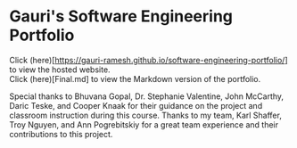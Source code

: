 # Gauri's Software Engineering Portfolio

Click (here)[https://gauri-ramesh.github.io/software-engineering-portfolio/] to view the hosted website. <br/>
Click (here)[Final.md] to view the Markdown version of the portfolio. <br/>

Special thanks to Bhuvana Gopal, Dr. Stephanie Valentine, John McCarthy, Daric Teske, and Cooper Knaak for their guidance on the project and classroom instruction during this course. Thanks to my team, Karl Shaffer, Troy Nguyen, and Ann Pogrebitskiy for a great team experience and their contributions to this project.